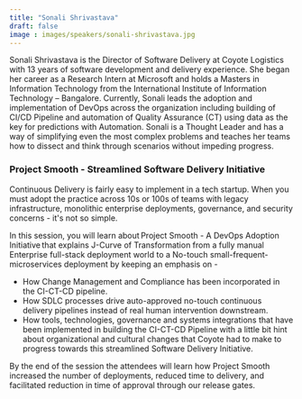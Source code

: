 ```yaml
---
title: "Sonali Shrivastava"
draft: false
image : images/speakers/sonali-shrivastava.jpg
---
```


Sonali Shrivastava is the Director of Software Delivery at Coyote Logistics with 13 years of software development and delivery experience. She began her career as a Research Intern at Microsoft and holds a Masters in Information Technology from the International Institute of Information Technology – Bangalore. Currently, Sonali leads the adoption and implementation of DevOps across the organization including building of CI/CD Pipeline and automation of Quality Assurance (CT) using data as the key for predictions with Automation. Sonali is a Thought Leader and has a way of simplifying even the most complex problems and teaches her teams how to dissect and think through scenarios without impeding progress.

###  Project Smooth - Streamlined Software Delivery Initiative 

Continuous Delivery is fairly easy to implement in a tech startup. When you must adopt the practice across 10s or 100s of teams with legacy infrastructure, monolithic enterprise deployments, governance, and security concerns - it's not so simple.

In this session, you will learn about Project Smooth - A DevOps Adoption Initiative that explains J-Curve of Transformation from a fully manual Enterprise full-stack deployment world to a No-touch small-frequent-microservices deployment by keeping an emphasis on -

- How Change Management and Compliance has been incorporated in the CI-CT-CD pipeline.
- How SDLC processes drive auto-approved no-touch continuous delivery pipelines instead of real human intervention downstream.
- How tools, technologies, governance and systems integrations that have been implemented in building the CI-CT-CD Pipeline with a little bit hint about organizational and cultural changes that Coyote had to make to progress towards this streamlined Software Delivery Initiative.

By the end of the session the attendees will learn how Project Smooth increased the number of deployments, reduced time to delivery, and facilitated reduction in time of approval through our release gates.

